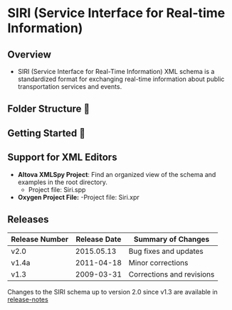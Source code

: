 # SIRI (Service Interface for Real-time Information)

## Overview

- SIRI (Service Interface for Real-Time Information) XML schema is a standardized format for exchanging real-time information about public transportation services and events.

## Folder Structure 📁

## Getting Started 🚀

## Support for XML Editors 

- **Altova XMLSpy Project**: Find an organized view of the schema and examples in the root directory.
  - Project file: Siri.spp
- **Oxygen Project File:**
  -Project file: Siri.xpr

## Releases

| Release Number | Release Date | Summary of Changes           |
|----------------|--------------|-----------------------------|
| v2.0           | 2015.05.13   | Bug fixes and updates      |
| v1.4a          | 2011-04-18   | Minor corrections          |
| v1.3           | 2009-03-31   | Corrections and revisions  |

Changes to the SIRI schema up to version 2.0 since v1.3 are available in [release-notes](release-notes)
